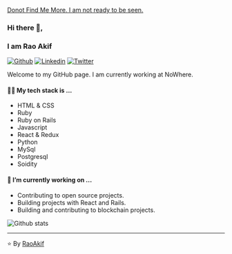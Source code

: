 [Donot Find Me More. I am not ready to be seen.](https://raoakif.netlify.app/)

### Hi there 👋,
### I am Rao Akif

[![Github](https://img.shields.io/badge/-Github-000?style=flat&logo=Github&logoColor=white)](https://github.com/RaoAkif)
[![Linkedin](https://img.shields.io/badge/-LinkedIn-blue?style=flat&logo=Linkedin&logoColor=white)](https://www.linkedin.com/in/RaoAkif)
[![Twitter](https://img.shields.io/badge/-Twitter-blue?style=flat&logo=Twitter&logoColor=white)](https://twitter.com/RaoAkif)

Welcome to my GitHub page. I am currently working at NoWhere.

#### 👨‍💻 My tech stack is ...
* HTML & CSS
* Ruby
* Ruby on Rails
* Javascript
* React & Redux
* Python
* MySql
* Postgresql
* Soidity

#### 🔭 I’m currently working on ...
* Contributing to open source projects.
* Building projects with React and Rails.
* Building and contributing to blockchain projects.

![Github stats](https://github-readme-stats.vercel.app/api?username=RaoAkif)

<hr/>


 :star: By [RaoAkif](https://github.com/RaoAkif)
